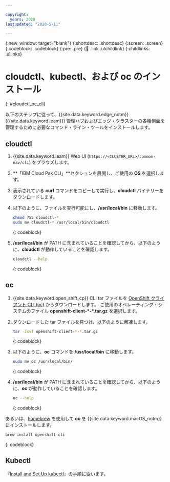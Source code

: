 ```yaml
---

copyright:
  years: 2020
lastupdated: "2020-5-11"

---
```


{:new_window: target="blank"}
{:shortdesc: .shortdesc}
{:screen: .screen}
{:codeblock: .codeblock}
{:pre: .pre}
{:child: .link .ulchildlink}
{:childlinks: .ullinks}

# cloudctl、kubectl、および oc のインストール
{: #cloudctl_oc_cli}

以下のステップに従って、{{site.data.keyword.edge_notm}} ({{site.data.keyword.ieam}}) 管理ハブおよびエッジ・クラスターの各種側面を管理するために必要なコマンド・ライン・ツールをインストールします。

## cloudctl

1. {{site.data.keyword.ieam}} Web UI (`https://<CLUSTER_URL>/common-nav/cli`) をブラウズします。

2. **「IBM Cloud Pak CLI」**セクションを展開し、ご使用の **OS** を選択します。

3. 表示されている **curl** コマンドをコピーして実行し、**cloudctl** バイナリーをダウンロードします。

4. 以下のように、ファイルを実行可能にし、**/usr/local/bin** に移動します。
  
   ```bash
   chmod 755 cloudctl-*
   sudo mv cloudctl-* /usr/local/bin/cloudctl
   ```
   {: codeblock}

5. **/usr/local/bin** が PATH に含まれていることを確認してから、以下のように、**cloudctl** が動作していることを確認します。
  
   ```bash
   cloudctl --help
   ```
   {: codeblock}

## oc

1. {{site.data.keyword.open_shift_cp}} CLI tar ファイルを [OpenShift クライアント CLI (oc)](https://mirror.openshift.com/pub/openshift-v4/clients/ocp/latest/) からダウンロードします。 ご使用のオペレーティング・システムのファイル **openshift-client-\*-\*.tar.gz** を選択します。

2. ダウンロードした tar ファイルを見つけ、以下のように解凍します。
  
   ```bash
   tar -zxvf openshift-client-*-*.tar.gz
   ```
   {: codeblock}

3. 以下のように、**oc** コマンドを **/usr/local/bin** に移動します。
  
   ```bash
   sudo mv oc /usr/local/bin/
   ```
   {: codeblock}

4. **/usr/local/bin** が PATH に含まれていることを確認してから、以下のように、**oc** が動作していることを確認します。
  
   ```bash
   oc --help
   ```
   {: codeblock}

あるいは、[homebrew](https://brew.sh/) を使用して **oc** を {{site.data.keyword.macOS_notm}} にインストールします。
  
   ```bash
   brew install openshift-cli
   ```
   {: codeblock}

## Kubectl

『[Install and Set Up kubectl](https://kubernetes.io/docs/tasks/tools/install-kubectl/)』の手順に従います。
